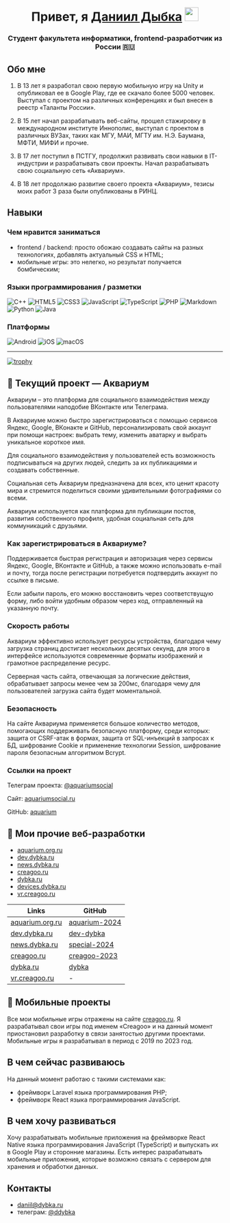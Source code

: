 <h1 align="center">Привет, я <a href="https://dybka.ru" target="_blank">Даниил Дыбка</a> 
<img src="https://github.com/blackcater/blackcater/raw/main/images/Hi.gif" height="32" width="32" /></h1>
<h3 align="center">Студент факультета информатики, frontend-разработчик из России 🇷🇺</h3>

## Обо мне

1. В 13 лет я разработал свою первую мобильную игру на Unity и опубликовал ее в Google Play, где ее скачало более 5000 человек. Выступал с проектом на различных конференциях и был внесен в реестр «Таланты России».

2. В 15 лет начал разрабатывать веб-сайты, прошел стажировку в международном институте Иннополис, выступал с проектом в различных ВУЗах, таких как МГУ, МАИ, МГТУ им. Н.Э. Баумана, МФТИ, МИФИ и прочие. 

3. В 17 лет поступил в ПСТГУ, продолжил развивать свои навыки в IT-индустрии и разрабатывать свои проекты. Начал разрабатывать свою социальную сеть «Аквариум».

4. В 18 лет продолжаю развитие своего проекта «Аквариум», тезисы моих работ 3 раза были опубликованы в РИНЦ.

## Навыки

### Чем нравится заниматься

- frontend / backend: просто обожаю создавать сайты на разных технологиях, добавлять актуальный CSS и HTML;
- мобильные игры: это нелегко, но результат получается бомбическим;

### Языки программирования / разметки

![C++](https://img.shields.io/badge/c++-%2300599C.svg?style=for-the-badge&logo=c%2B%2B&logoColor=white)
![HTML5](https://img.shields.io/badge/html5-%23E34F26.svg?style=for-the-badge&logo=html5&logoColor=white)
![CSS3](https://img.shields.io/badge/css3-%231572B6.svg?style=for-the-badge&logo=css3&logoColor=white)
![JavaScript](https://img.shields.io/badge/javascript-%23323330.svg?style=for-the-badge&logo=javascript&logoColor=%23F7DF1E)
![TypeScript](https://img.shields.io/badge/typescript-%23007ACC.svg?style=for-the-badge&logo=typescript&logoColor=white)
![PHP](https://img.shields.io/badge/php-%23777BB4.svg?style=for-the-badge&logo=php&logoColor=white)
![Markdown](https://img.shields.io/badge/markdown-%23000000.svg?style=for-the-badge&logo=markdown&logoColor=white)
![Python](https://img.shields.io/badge/python-3670A0?style=for-the-badge&logo=python&logoColor=ffdd54)
![Java](https://img.shields.io/badge/java-%23ED8B00.svg?style=for-the-badge&logo=openjdk&logoColor=white)

### Платформы

![Android](https://img.shields.io/badge/Android-3DDC84?style=for-the-badge&logo=android&logoColor=white)
![iOS](https://img.shields.io/badge/iOS-000000?style=for-the-badge&logo=ios&logoColor=white)
![macOS](https://img.shields.io/badge/mac%20os-000000?style=for-the-badge&logo=macos&logoColor=F0F0F0)

---

[![trophy](https://github-profile-trophy.vercel.app/?username=danyabooba)](https://github.com/danyabooba/github-profile-trophy)

## 🐠 Текущий проект — Аквариум

Аквариум – это платформа для социального взаимодействия между пользователями наподобие ВКонтакте или Телеграма.

В Аквариуме можно быстро зарегистрироваться с помощью сервисов Яндекс, Google, ВКонакте и GitHub, персонализировать свой аккаунт при помощи настроек: выбрать тему, изменить аватарку и выбрать уникальное короткое имя.

Для социального взаимодействия у пользователей есть возможность подписываться на других людей, следить за их публикациями и создавать собственные.

Социальная сеть Аквариум предназначена для всех, кто ценит красоту мира и стремится поделиться своими удивительными фотографиями со всеми.

Аквариум используется как платформа для публикации постов, развития собственного профиля, удобная социальная сеть для коммуникаций с друзьями.

### Как зарегистрироваться в Аквариуме?

Поддерживается быстрая регистрация и авторизация через сервисы Яндекс, Google, ВКонтакте и GitHub, а также можно использовать e-mail и почту, тогда после регистрации потребуется подтвердить аккаунт по ссылке в письме.

Если забыли пароль, его можно восстановить через соответствущую форму, либо войти удобным образом через код, отправленный на указанную почту.

### Скорость работы

Аквариум эффективно использует ресурсы устройства, благодаря чему загрузка страниц достигает нескольких десятых секунд, для этого в интерфейсе используются современные форматы изображений и грамотное распределение ресурс.

Серверная часть сайта, отвечающая за логические действия, обрабатывает запросы менее чем за 200мс, благодаря чему для пользователей загрузка сайта будет моментальной.

### Безопасность

На сайте Аквариума применяется большое количество методов, помогающих поддерживать безопасную платформу, среди которых: защита от CSRF-атак в формах, защита от SQL-инъекций в запросах к БД, шифрование Cookie и применение технологии Session, шифрование пароля безопасным алгоритмом Bcrypt.

### Ссылки на проект

Телеграм проекта: [@aquariumsocial](https://aquariumsocial.t.me)

Сайт: [aquariumsocial.ru](https://aquariumsocial.ru)

GitHub: [aquarium](https://github.com/DanyaBooba/aquarium)

## 🤩 Мои прочие веб-разработки

- [aquarium.org.ru](https://aquarium.org.ru)
- [dev.dybka.ru](https://dev.dybka.ru)
- [news.dybka.ru](https://news.dybka.ru)
- [creagoo.ru](https://creagoo.ru)
- [dybka.ru](https://dybka.ru)
- [devices.dybka.ru](https://devices.dybka.ru)
- [vr.creagoo.ru](https://vr.creagoo.ru)

|               Links                        |                    GitHub                                    |
| ------------------------------------------ | ------------------------------------------------------------ |
| [aquarium.org.ru](https://aquarium.org.ru) | [aquarium-2024](https://github.com/DanyaBooba/aquarium-2024) |
| [dev.dybka.ru](https://dev.dybka.ru)       | [dev-dybka](https://github.com/DanyaBooba/dev-dybka)         | 
| [news.dybka.ru](https://news.dybka.ru)     | [special-2024](https://github.com/DanyaBooba/special-2024)   |
| [creagoo.ru](https://creagoo.ru)           | [creagoo-2023](https://github.com/DanyaBooba/creagoo-2023)   |
| [dybka.ru](https://dybka.ru)               | [dybka](https://github.com/DanyaBooba/dybka)                 |
| [vr.creagoo.ru](https://vr.creagoo.ru)     | -                                                            |

## 👾 Мобильные проекты

Все мои мобильные игры отражены на сайте [creagoo.ru](https://creagoo.ru). Я разрабатывал свои игры под именем «Creagoo» и на данный момент приостановил разработку в связи занятостью другими проектами. Мобильные игры я разрабатывал в период с 2019 по 2023 год. 

## В чем сейчас развиваюсь

На данный момент работаю с такими системами как:

- фреймворк Laravel языка программирования PHP;
- фреймворк React языка программирования JavaScript.

## В чем хочу развиваться

Хочу разрабатывать мобильные приложения на фреймворке React Native языка программирования JavaScript (TypeScript) и выпускать их в Google Play и сторонние магазины. Есть интерес разрабатывать мобильные приложения, которые возможно связать с сервером для хранения и обработки данных.

## Контакты

- daniil@dybka.ru
- телеграм: [@ddybka](https://ddybka.t.me)
